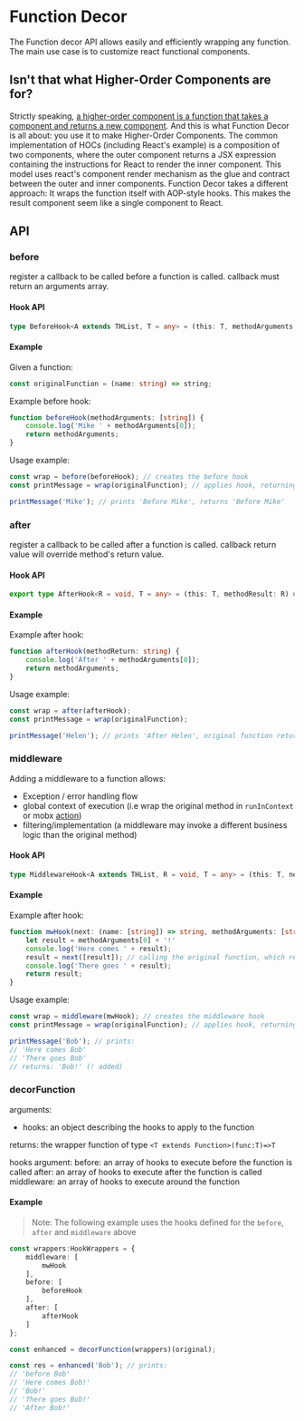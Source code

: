 # Function Decor

The Function decor API allows easily and efficiently wrapping any function.
The main use case is to customize react functional components.

## Isn't that what Higher-Order Components are for?
Strictly speaking, [a higher-order component is a function that takes a component and returns a new component](https://facebook.github.io/react/docs/higher-order-components.html).
And this is what Function Decor is all about: you use it to make Higher-Order Components.
The common implementation of HOCs (including React's example) is a composition of two components, where the outer component returns a JSX expression containing the instructions for React to render the inner component. This model uses react's component render mechanism as the glue and contract between the outer and inner components.
Function Decor takes a different approach: It wraps the function itself with AOP-style hooks. This makes the result component seem like a single component to React.

## API

### before
register a callback to be called before a function is called. callback must return an arguments array.

#### Hook API
```ts
type BeforeHook<A extends THList, T = any> = (this: T, methodArguments: THListToTuple<A>) => THListToTuple<A>;
```

#### Example
Given a function:
```ts
const originalFunction = (name: string) => string;
```

Example before hook:
```ts
function beforeHook(methodArguments: [string]) {
    console.log('Mike ' + methodArguments[0]);
    return methodArguments;
}
```

Usage example:
```ts
const wrap = before(beforeHook); // creates the before hook
const printMessage = wrap(originalFunction); // applies hook, returning wrapped function

printMessage('Mike'); // prints 'Before Mike', returns 'Before Mike'
```

### after
register a callback to be called after a function is called. callback return value will override method's return value.

#### Hook API
```ts
export type AfterHook<R = void, T = any> = (this: T, methodResult: R) => R;
```

#### Example
Example after hook:
```ts
function afterHook(methodReturn: string) {
    console.log('After ' + methodArguments[0]);
    return methodArguments;
}

```

Usage example:
```ts
const wrap = after(afterHook);
const printMessage = wrap(originalFunction);

printMessage('Helen'); // prints 'After Helen', original function returns 'After Helen'
```

### middleware
Adding a middleware to a function allows:
 - Exception / error handling flow
 - global context of execution (i.e wrap the original method in `runInContext` or mobx [action](https://mobx.js.org/refguide/action.html))
 - filtering/implementation (a middleware may invoke a different business logic than the original method)

 #### Hook API
 ```ts
 type MiddlewareHook<A extends THList, R = void, T = any> = (this: T, next: (methodArguments: THListToTuple<A>) => R, methodArguments: THListToTuple<A>) => R;
 ```

#### Example
Example after hook:
```ts
function mwHook(next: (name: [string]) => string, methodArguments: [string]): string {
    let result = methodArguments[0] + '!'
    console.log('Here comes ' + result);
    result = next([result]); // calling the original function, which returns the same string
    console.log('There goes ' + result);
    return result;
}
```

Usage example:
```ts
const wrap = middleware(mwHook); // creates the middleware hook
const printMessage = wrap(originalFunction); // applies hook, returning wrapped function

printMessage('Bob'); // prints:
// 'Here comes Bob'
// 'There goes Bob'
// returns: 'Bob!' (! added)
```

### decorFunction

arguments:
- hooks: an object describing the hooks to apply to the function

returns: the wrapper function of type `<T extends Function>(func:T)=>T`

hooks argument:
before: an array of hooks to execute before the function is called
after: an array of hooks to execute after the function is called
middleware: an array of hooks to execute around the function

#### Example
> Note: The following example uses the hooks defined for the `before`, `after` and `middleware` above

```ts
const wrappers:HookWrappers = {
    middleware: [
        mwHook
    ],
    before: [
        beforeHook
    ],
    after: [
        afterHook
    ]
};

const enhanced = decorFunction(wrappers)(original);

const res = enhanced('Bob'); // prints:
// 'before Bob'
// 'Here comes Bob!'
// 'Bob!'
// 'There goes Bob!'
// 'After Bob!'
```


